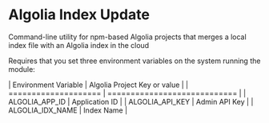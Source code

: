 # Algolia Index Update

Command-line utility for npm-based Algolia projects that merges a local index file with an Algolia index in the cloud

Requires that you set three environment variables on the system running the module:

| Environment Variable | Algolia Project Key or value |
| ==================== | ============================ |
| ALGOLIA_APP_ID       | Application ID               |
| ALGOLIA_API_KEY      | Admin API Key                | 
| ALGOLIA_IDX_NAME     | Index Name                   | 
